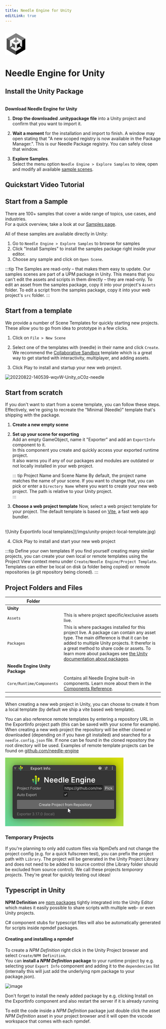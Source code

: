```yaml
---
title: Needle Engine for Unity
editLink: true
---
```

<br/>
<img src="/imgs/unity-logo.webp" style="max-height:70px;" />

# Needle Engine for Unity

## Install the Unity Package


<NoDownloadYet>
  <br/>
  <needle-button 
    event_goal="download_unity" 
    event_position="getting_started" 
    large 
    href="https://engine.needle.tools/downloads/unity?utm_source=needle_docs&utm_content=getting_started"
    same_tab
    next_url="/docs/unity/"
    >
    <strong>Download Needle Engine for Unity</strong>
  </needle-button> 
</NoDownloadYet>

<!-- [Mirror](https://package-installer.glitch.me/v1/installer/needle/com.needle.engine-exporter?registry=https://packages.needle.tools&scope=com.needle&scope=org.khronos)    -->

1. **Drop the downloaded .unitypackage file** into a Unity project and confirm that you want to import it.

2. **Wait a moment** for the installation and import to finish. A window may open stating that "A new scoped registry is now available in the Package Manager.". This is our Needle Package registry. You can safely close that window.  
3. **Explore Samples**.  
  Select the menu option `Needle Engine > Explore Samples` to view, open and modify all available [sample scenes](https://engine.needle.tools/samples).  

## Quickstart Video Tutorial

<video-embed src="https://www.youtube.com/watch?v=3dB-d1Jo_Mk" limit_height />

## Start from a Sample

There are 100+ samples that cover a wide range of topics, use cases, and industries.  
For a quick overview, take a look at our [Samples page](https://engine.needle.tools/samples/). 

All of these samples are available directly in Unity:
1. Go to `Needle Engine > Explore Samples` to browse for samples
2. Click "Install Samples" to install the samples package right inside your editor.
3. Choose any sample and click on `Open Scene`. 

:::tip The Samples are read-only – that makes them easy to update.
Our samples scenes are part of a UPM package in Unity. This means that you can't edit the assets and scripts in them directly – they are read-only. To edit an asset from the samples package, copy it into your project's `Assets` folder. To edit a script from the samples package, copy it into your web project's `src` folder.
::: 

## Start from a template

We provide a number of Scene Templates for quickly starting new projects.  
These allow you to go from idea to prototype in a few clicks.  

1. Click on `File > New Scene`

2. Select one of the templates with (needle) in their name and click `Create`.   
   We recommend the [Collaborative Sandbox](https://engine.needle.tools/samples/collaborative-sandbox) template which is a great way to get started with interactivity, multiplayer, and adding assets.  
3. Click Play to install and startup your new web project.

![20220822-140539-wqvW-Unity_oC0z-needle](https://user-images.githubusercontent.com/2693840/185917275-a147cd90-d515-4086-950d-78358185b1ef.png)


## Start from scratch

If you don't want to start from a scene template, you can follow these steps.  
Effectively, we're going to recreate the "Minimal (Needle)" template that's shipping with the package.  

1. **Create a new empty scene**  

2. **Set up your scene for exporting**   
  Add an empty GameObject, name it "Exporter" and add an `ExportInfo` component to it.  
  In this component you create and quickly access your exported runtime project.  
  It also warns you if any of our packages and modules are outdated or not locally installed in your web project.  

    ::: tip Project Name and Scene Name
    By default, the project name matches the name of your scene. If you want to change that, you can pick or enter a ``Directory Name`` where you want to create your new web project. The path is relative to your Unity project.  
    :::
 
3. **Choose a web project template**
  Now, select a web project template for your project. The default template is based on [Vite](https://vitejs.dev/), a fast web app bundler.  
  <br/>
    ![Unity ExportInfo local templates](/imgs/unity-project-local-template.jpg)


4. Click Play to install and start your new web project


:::tip Define your own templates
If you find yourself creating many similar projects, you can create your own local or remote templates using the Project View context menu under `Create/Needle Engine/Project Template`. Templates can either be local on disk (a folder being copied) or remote repositories (a git repository being cloned).
:::

## Project Folders and Files


| Folder | |
| --- | --- |
| **Unity** | |
| `Assets` | This is where project specific/exclusive assets live. |
| `Packages` | This is where packages installed for this project live. A package can contain any asset type. The main difference is that it can be added to multiple Unity projects. It therefor is a great method to share code or assets. To learn more about packages see [the Unity documentation about packages](https://docs.unity3d.com/Manual/PackagesList.html).
| **Needle Engine Unity Package** | |
| ``Core/Runtime/Components`` | Contains all Needle Engine built-in components. Learn more about them in the [Components Reference](./../component-reference.md). |

-----

When creating a new web project in Unity, you can choose to create it from a local template (by default we ship a vite based web template). 

You can also reference remote templates by entering a repository URL in the ExportInfo project path (this can be saved with your scene for example). When creating a new web project the repository will be either cloned or downloaded (depending on if you have git installed) and searched for a `needle.config.json` file. If none can be found in the cloned repository the root directory will be used. Examples of remote template projects can be found on [github.com/needle-engine](https://github.com/needle-engine)

![Unity ExportInfo local templates](/imgs/unity-project-remote-template.jpg)

### Temporary Projects

If you're planning to only add custom files via NpmDefs and not change the project config (e.g. for a quick fullscreen test), you can prefix the project path with `Library`. The project will be generated in the Unity Project Library and does not need to be added to source control (the Library folder should be excluded from source control). We call these projects _temporary projects_. They're great for quickly testing out ideas!


## Typescript in Unity

**NPM Definition** are [npm packages](https://docs.npmjs.com/about-packages-and-modules) tightly integrated into the Unity Editor which makes it easily possible to share scripts with multiple web- or even Unity projects.    

C# component stubs for typescript files will also be automatically generated for scripts inside npmdef packages.

#### Creating and installing a npmdef
To create a *NPM Definition* right click in the Unity Project browser and select ``Create/NPM Definition``.   
You can **install a *NPM Definition* package** to your runtime project by e.g. selecting your ``Export Info`` component and adding it to the ``dependencies`` list (internally this will just add the underlying npm package to your package.json).

![image](https://user-images.githubusercontent.com/5083203/170374130-d0e32516-a1d4-4903-97c2-7ec9fa0b17d4.png)

Don't forget to install the newly added package by e.g. clicking Install on the ExportInfo component and also restart the server if it is already running

To edit the code inside a *NPM Definition* package just double click the asset *NPM Definition* asset in your project browser and it will open the vscode workspace that comes with each npmdef.

